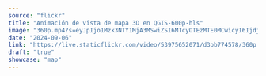 ```yaml
---
source: "flickr"
title: "Animación de vista de mapa 3D en QGIS-600p-hls"
image: "360p.mp4?s=eyJpIjo1Mzk3NTY1MjA3MSwiZSI6MTcyOTEzMTE0MCwicyI6IjdjNjMzNTRlNzlhNTJhMTI2MDY5YWI1YzNjOWY3MjViNmUxMWNiMzQiLCJ2IjoxfQ.mp4"
date: "2024-09-06"
link: "https://live.staticflickr.com/video/53975652071/d3bb774578/360p.mp4?s=eyJpIjo1Mzk3NTY1MjA3MSwiZSI6MTcyOTEzMTE0MCwicyI6IjdjNjMzNTRlNzlhNTJhMTI2MDY5YWI1YzNjOWY3MjViNmUxMWNiMzQiLCJ2IjoxfQ"
draft: "true"
showcase: "map"
---
```

